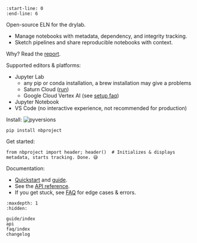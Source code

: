 ```{include} ../README.md
:start-line: 0
:end-line: 6
```

Open-source ELN for the drylab.

- Manage notebooks with metadata, dependency, and integrity tracking.
- Sketch pipelines and share reproducible notebooks with context.

Why? Read the [report](https://lamin.ai/reports/2022/nbproject).

Supported editors & platforms:

- Jupyter Lab
  - any pip or conda installation, a brew installation may give a problems
  - Saturn Cloud ([run](https://github.com/laminlabs/run-lamin-on-saturn))
  - Google Cloud Vertex AI (see [setup faq](faq/setup))
- Jupyter Notebook
- VS Code (no interactive experience, not recommended for production)

Install: ![pyversions](https://img.shields.io/pypi/pyversions/nbproject)

```
pip install nbproject
```

Get started:

```
from nbproject import header; header()  # Initializes & displays metadata, starts tracking. Done. 😅
```

Documentation:

- [Quickstart](quickstart) and [guide](guide/index).
- See the [API reference](api).
- If you get stuck, see [FAQ](faq/index) for edge cases & errors.

```{toctree}
:maxdepth: 1
:hidden:

guide/index
api
faq/index
changelog
```
